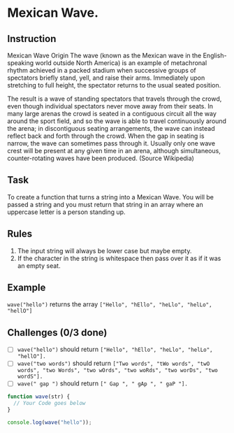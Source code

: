# Mexican Wave.

## Instruction

Mexican Wave Origin
The wave (known as the Mexican wave in the English-speaking world outside North America) is an example of metachronal rhythm achieved in a packed stadium when successive groups of spectators briefly stand, yell, and raise their arms. Immediately upon stretching to full height, the spectator returns to the usual seated position.

The result is a wave of standing spectators that travels through the crowd, even though individual spectators never move away from their seats. In many large arenas the crowd is seated in a contiguous circuit all the way around the sport field, and so the wave is able to travel continuously around the arena; in discontiguous seating arrangements, the wave can instead reflect back and forth through the crowd. When the gap in seating is narrow, the wave can sometimes pass through it. Usually only one wave crest will be present at any given time in an arena, although simultaneous, counter-rotating waves have been produced. (Source Wikipedia)

## Task

To create a function that turns a string into a Mexican Wave. You will be passed a string and you must return that string in an array where an uppercase letter is a person standing up.

## Rules

1. The input string will always be lower case but maybe empty.
2. If the character in the string is whitespace then pass over it as if it was an empty seat.

## Example

`wave("hello")` returns the array `["Hello", "hEllo", "heLlo", "helLo", "hellO"]`

## Challenges (0/3 done)

- [ ] `wave("hello")` should return `["Hello", "hEllo", "heLlo", "helLo", "hellO"].`
- [ ] `wave("two words")` should return `["Two words", "tWo words", "twO words", "two Words", "two wOrds", "two woRds", "two worDs", "two wordS"].`
- [ ] `wave(" gap ")` should return `[" Gap ", " gAp ", " gaP "].`

```js
function wave(str) {
  // Your Code goes below
}

console.log(wave("hello"));
```
